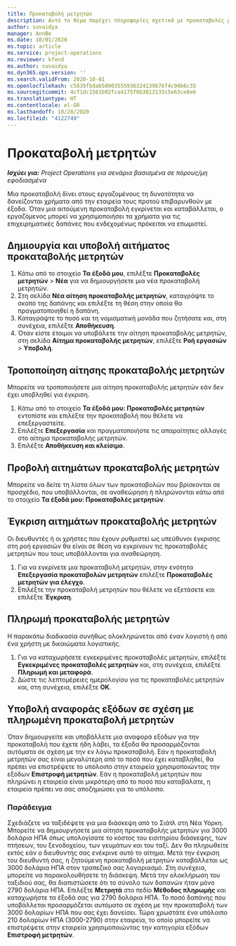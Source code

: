 ```yaml
---
title: Προκαταβολή μετρητών
description: Αυτό το θέμα παρέχει πληροφορίες σχετικά με προκαταβολές μετρητών.
author: suvaidya
manager: AnnBe
ms.date: 10/01/2020
ms.topic: article
ms.service: project-operations
ms.reviewer: kfend
ms.author: suvaidya
ms.dyn365.ops.version: ''
ms.search.validFrom: 2020-10-01
ms.openlocfilehash: c5839fbdab58903555936324139b76f4c94b6c35
ms.sourcegitcommit: 4cf1dc1561b92fca4175f0b3813133c5e63ce8e6
ms.translationtype: HT
ms.contentlocale: el-GR
ms.lasthandoff: 10/28/2020
ms.locfileid: "4122749"
---
```

# <a name="cash-advance"></a>Προκαταβολή μετρητών

_**Ισχύει για:** Project Operations για σενάρια βασισμένα σε πόρους/μη εφοδιασμένα_

Μια προκαταβολή δίνει στους εργαζομένους τη δυνατότητα να δανείζονται χρήματα από την εταιρεία τους προτού επιβαρυνθούν με έξοδα. Όταν μια αιτούμενη προκαταβολή εγκρίνεται και καταβάλλεται, ο εργαζόμενος μπορεί να χρησιμοποιήσει τα χρήματα για τις επιχειρηματικές δαπάνες που ενδεχομένως πρόκειται να επωμιστεί. 

## <a name="create-and-submit-a-cash-advance-request"></a>Δημιουργία και υποβολή αιτήματος προκαταβολής μετρητών

1. Κάτω από το στοιχείο **Τα έξοδά μου**, επιλέξτε **Προκαταβολές μετρητών** > **Νέα** για να δημιουργήσετε μια νέα προκαταβολή μετρητών. 
2. Στη σελίδα **Νέα αίτηση προκαταβολής μετρητών**, καταγράψτε το σκοπό της δαπάνης και επιλέξτε τη θέση στην οποία θα πραγματοποιηθεί η δαπάνη.
3. Καταγράψτε το ποσό και τη νομισματική μονάδα που ζητήσατε και, στη συνέχεια, επιλέξτε **Αποθήκευση**. 
4. Όταν είστε έτοιμοι να υποβάλετε την αίτηση προκαταβολής μετρητών, στη σελίδα **Αίτημα προκαταβολής μετρητών**, επιλέξτε **Ροή εργασιών** > **Υποβολή**.

## <a name="modify-a-cash-advance-request"></a>Τροποποίηση αίτησης προκαταβολής μετρητών

Μπορείτε να τροποποιήσετε μια αίτηση προκαταβολής μετρητών εάν δεν έχει υποβληθεί για έγκριση.

1. Κάτω από το στοιχείο **Τα έξοδά μου: Προκαταβολές μετρητών** εντοπίστε και επιλέξτε την προκαταβολή που θέλετε να επεξεργαστείτε.
2. Επιλέξτε **Επεξεργασία** και πραγματοποιήστε τις απαραίτητες αλλαγές στο αίτημα προκαταβολής μετρητών. 
3. Επιλέξτε **Αποθήκευση και κλείσιμο**.


## <a name="view-cash-advance-requests"></a>Προβολή αιτημάτων προκαταβολής μετρητών
Μπορείτε να δείτε τη λίστα όλων των προκαταβολών που βρίσκονται σε προσχέδιο, που υποβάλλονται, σε αναθεώρηση ή πληρώνονται κάτω από το στοιχείο **Τα έξοδά μου: Προκαταβολές μετρητών**. 

## <a name="approve-cash-advance-requests"></a>Έγκριση αιτημάτων προκαταβολής μετρητών

Οι διευθυντές ή οι χρήστες που έχουν ρυθμιστεί ως υπεύθυνοι έγκρισης στη ροή εργασιών θα είναι σε θέση να εγκρίνουν τις προκαταβολές μετρητών που τους υποβάλλονται για αναθεώρηση. 

1. Για να εγκρίνετε μια προκαταβολή μετρητών, στην ενότητα **Επεξεργασία προκαταβολών μετρητών** επιλέξτε **Προκαταβολές μετρητών για έλεγχο**.
2. Επιλέξτε την προκαταβολή μετρητών που θέλετε να εξετάσετε και επιλέξτε **Έγκριση**.  

## <a name="pay-cash-advances"></a>Πληρωμή προκαταβολής μετρητών 
Η παρακάτω διαδικασία συνήθως ολοκληρώνεται από έναν λογιστή ή από ένα χρήστη με δικαιώματα λογιστικής.

1. Για να καταχωρήσετε εγκεκριμένες προκαταβολές μετρητών, επιλέξτε **Εγκεκριμένες προκαταβολές μετρητών** και, στη συνέχεια, επιλέξτε **Πληρωμή και μεταφορά**.  
2. Δώστε τις λεπτομέρειες ημερολογίου για τις προκαταβολές μετρητών και, στη συνέχεια, επιλέξτε **OK**. 

## <a name="submit-an-expense-report-against-a-paid-cash-advance"></a>Υποβολή αναφοράς εξόδων σε σχέση με πληρωμένη προκαταβολή μετρητών 

Όταν δημιουργείτε και υποβάλλετε μια αναφορά εξόδων για την προκαταβολή που έχετε ήδη λάβει, τα έξοδα θα προσαρμόζονται αυτόματα σε σχέση με την εν λόγω προκαταβολή. Εάν η προκαταβολή μετρητών σας είναι μεγαλύτερη από το ποσό που έχει καταβληθεί, θα πρέπει να επιστρέψετε το υπόλοιπο στην εταιρεία χρησιμοποιώντας την εξόδων **Επιστροφή μετρητών**. Εάν η προκαταβολή μετρητών που πληρώνει η εταιρεία είναι μικρότερη από το ποσό που καταβάλατε, η εταιρεία πρέπει να σας αποζημιώσει για το υπόλοιπο. 

### <a name="example"></a>Παράδειγμα
Σχεδιάζετε να ταξιδέψετε για μια διάσκεψη από το Σιάτλ στη Νέα Υόρκη. Μπορείτε να δημιουργήσετε μια αίτηση προκαταβολής μετρητών για 3000 δολάρια ΗΠΑ όπως υπολογίσατε το κόστος του εισιτηρίου διάσκεψης, των πτήσεων, του ξενοδοχείου, των γευμάτων και του ταξί. Δεν θα πληρωθείτε εκτός εάν ο διευθυντής σας ενέκρινε αυτό το αίτημα. Μετά την έγκριση του διευθυντή σας, η ζητούμενη προκαταβολή μετρητών καταβάλλεται ως 3000 δολάρια ΗΠΑ στον τραπεζικό σας λογαριασμό. Στη συνέχεια, μπορείτε να παρακολουθήσετε τη διάσκεψη. Μετά την ολοκλήρωση του ταξιδιού σας, θα διαπιστώσετε ότι το σύνολο των δαπανών ήταν μόνο 2790 δολάρια ΗΠΑ. Επιλέξτε **Μετρητά** στο πεδίο **Μέθοδος πληρωμής** και καταχωρήστε τα έξοδά σας για 2790 δολάρια ΗΠΑ. Το ποσό δαπάνης που υποβάλλεται προσαρμόζεται αυτόματα σε σχέση με την προκαταβολή των 3000 δολαρίων ΗΠΑ που σας έχει δανείσει. Τώρα χρωστάτε ένα υπόλοιπο 210 δολαρίων ΗΠΑ (3000-2790) στην εταιρεία, το οποίο μπορείτε να επιστρέψετε στην εταιρεία χρησιμοποιώντας την κατηγορία εξόδων **Επιστροφή μετρητών**. 
